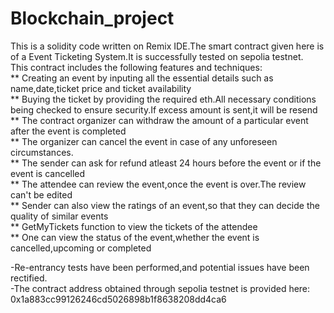 # Blockchain_project
This is a solidity code written on Remix IDE.The smart contract given here is of a Event Ticketing System.It is successfully tested on sepolia testnet.<br>
This contract includes the following features and techniques:<br>
** Creating an event by inputing all the essential details such as name,date,ticket price and ticket availability <br>
** Buying the ticket by providing the required eth.All necessary conditions being checked to ensure security.If excess amount is sent,it will be resend<br>
** The contract organizer can withdraw the amount of a particular event after the event is completed<br>
** The organizer can cancel the event in case of any unforeseen circumstances.<br>
** The sender can ask for refund atleast 24 hours before the event or if the event is cancelled<br>
** The attendee can review the event,once the event is over.The review can't be edited<br>
** Sender can also view the ratings of an event,so that they can decide the quality of similar events<br>
** GetMyTickets function to view the tickets of the attendee<br>
** One can view the status of the event,whether the event is cancelled,upcoming or completed<br>

-Re-entrancy tests have been performed,and potential issues have been rectified.<br>
-The contract address obtained through sepolia testnet is provided here: 0x1a883cc99126246cd5026898b1f8638208dd4ca6<br>
